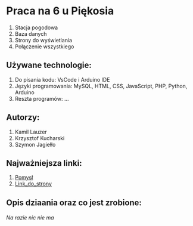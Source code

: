 # Praca na 6 u Piękosia 

1. Stacja pogodowa
2. Baza danych
3. Strony do wyświetlania 
4. Połączenie wszystkiego

## Używane technologie:

1. Do pisania kodu: VsCode i Arduino IDE
2. Języki programowania: MySQL, HTML, CSS, JavaScript, PHP, Python, Arduino
3. Reszta programów: ...

## Autorzy:

1. Kamil Lauzer 
2. Krzysztof Kucharski
3. Szymon Jagiełło

## Najważniejsza linki:

1. [Pomysł]
2. [Link_do_strony]

## Opis dziaania oraz co jest zrobione:

###### Na razie nic nie ma 


<!-- linki do linków -->

[Pomysł]: <!-- link do strony autora -->
[Link_do_strony]: https://telewizor.ckznr1.debica.pl/pogoda/
